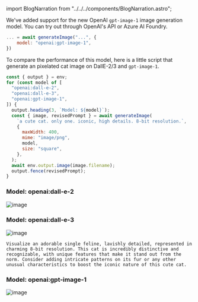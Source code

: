 import BlogNarration from "../../../components/BlogNarration.astro";

<BlogNarration />

We've added support for the new OpenAI `gpt-image-1` image generation model.
You can try out through OpenAI's API or Azure AI Foundry.

```js 'model: "openai:gpt-image-1"'
... = await generateImage("...", {
    model: "openai:gpt-image-1",
})
```

To compare the performance of this model, here is a little script that
generate an pixelated cat image on DallE-2/3 and `gpt-image-1`.

```js title="images.genai.mjs" wrap
const { output } = env;
for (const model of [
  "openai:dall-e-2",
  "openai:dall-e-3",
  "openai:gpt-image-1",
]) {
  output.heading(3, `Model: ${model}`);
  const { image, revisedPrompt } = await generateImage(
    `a cute cat. only one. iconic, high details. 8-bit resolution.`,
    {
      maxWidth: 400,
      mime: "image/png",
      model,
      size: "square",
    },
  );
  await env.output.image(image.filename);
  output.fence(revisedPrompt);
}
```

### Model: openai:dall-e-2

![image](./88daddda0cbe49a60fe7b11db44b2f037c0e70f8469884df13e0bbaff8bb66de.png)

### Model: openai:dall-e-3

![image](./8ce06ae2b0bd7193701d7914faf3faf9b384ae6d3d8cb1d29113b47900aad66a.png)

```
Visualize an adorable single feline, lavishly detailed, represented in charming 8-bit resolution. This cat is incredibly distinctive and recognizable, with unique features that make it stand out from the norm. Consider adding intricate patterns on its fur or any other unusual characteristics to boost the iconic nature of this cute cat.
```

### Model: openai:gpt-image-1

![image](./9c8d4a6bd2b023110b8e716ca48acae431401adf1c8d816c9b986abefa6acafe.png)